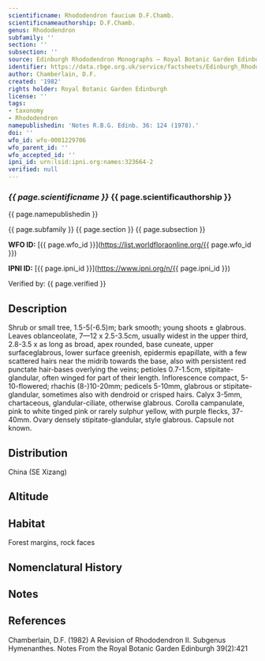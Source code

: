 ```yaml
---
scientificname: Rhododendron faucium D.F.Chamb.
scientificnameauthorship: D.F.Chamb.
genus: Rhododendron
subfamily: ''
section: ''
subsection: ''
source: Edinburgh Rhododendron Monographs – Royal Botanic Garden Edinburgh
identifier: https://data.rbge.org.uk/service/factsheets/Edinburgh_Rhododendron_Monographs.xhtml
author: Chamberlain, D.F.
created: '1982'
rights holder: Royal Botanic Garden Edinburgh
license: ''
tags:
- taxonomy
- Rhododendron
namepublishedin: 'Notes R.B.G. Edinb. 36: 124 (1978).'
doi: ''
wfo_id: wfo-0001229706
wfo_parent_id: ''
wfo_accepted_id: ''
ipni_id: urn:lsid:ipni.org:names:323664-2
verified: null
---
```

### _{{ page.scientificname }}_ {{ page.scientificauthorship }}
 {{ page.namepublishedin }}

{{ page.subfamily }} {{ page.section }} {{ page.subsection }}

**WFO ID:** [{{ page.wfo_id }}](https://list.worldfloraonline.org/{{ page.wfo_id }})

**IPNI ID:** [{{ page.ipni_id }}](https://www.ipni.org/n/{{ page.ipni_id }})

Verified by: {{ page.verified }}



## Description
Shrub or small tree, 1.5-5(-6.5)m; bark smooth; young shoots ± glabrous. Leaves oblanceolate, 7—12 x 2.5-3.5cm, usually widest in the upper third, 2.8-3.5 x as long as broad, apex rounded, base cuneate, upper surfaceglabrous, lower surface greenish, epidermis epapillate, with a few scattered hairs near the midrib towards the base, also with persistent red punctate hair-bases overlying the veins; petioles 0.7-1.5cm, stipitate-glandular, often winged for part of their length. Inflorescence compact, 5-10-flowered; rhachis (8-)10-20mm; pedicels 5-10mm, glabrous or stipitate-glandular, sometimes also with dendroid or crisped hairs. Calyx 3-5mm, chartaceous, glandular-ciliate, otherwise glabrous. Corolla campanulate, pink to white tinged pink or rarely sulphur yellow, with purple flecks, 37-40mm. Ovary densely stipitate-glandular, style glabrous. Capsule not known.

## Distribution
China (SE Xizang)

## Altitude


## Habitat
Forest margins, rock faces

## Nomenclatural History

                       
## Notes


## References

Chamberlain, D.F. (1982) A Revision of Rhododendron II. Subgenus Hymenanthes. Notes From the Royal Botanic Garden Edinburgh 39(2):421
